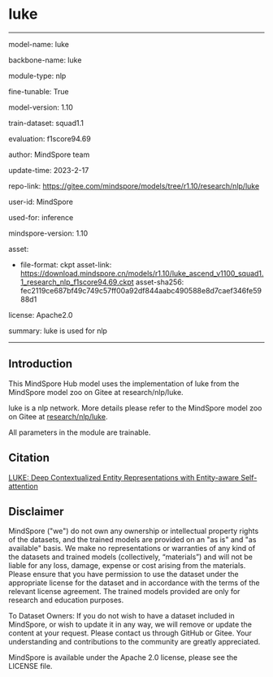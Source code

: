 # luke

---

model-name: luke

backbone-name: luke

module-type: nlp

fine-tunable: True

model-version: 1.10

train-dataset: squad1.1

evaluation: f1score94.69

author: MindSpore team

update-time: 2023-2-17

repo-link: <https://gitee.com/mindspore/models/tree/r1.10/research/nlp/luke>

user-id: MindSpore

used-for: inference

mindspore-version: 1.10

asset:

-
    file-format: ckpt
    asset-link: <https://download.mindspore.cn/models/r1.10/luke_ascend_v1100_squad1.1_research_nlp_f1score94.69.ckpt>
    asset-sha256: fec2119ce687bf49c749c57ff00a92df844aabc490588e8d7caef346fe5988d1

license: Apache2.0

summary: luke is used for nlp

---

## Introduction

This MindSpore Hub model uses the implementation of luke from the MindSpore model zoo on Gitee at research/nlp/luke.

luke is a nlp network. More details please refer to the MindSpore model zoo on Gitee at [research/nlp/luke](https://gitee.com/mindspore/models/blob/r1.10/research/nlp/luke/README_CN.md).

All parameters in the module are trainable.

## Citation

[LUKE: Deep Contextualized Entity Representations with Entity-aware Self-attention](https://aclanthology.org/2020.emnlp-main.523.pdf)

## Disclaimer

MindSpore ("we") do not own any ownership or intellectual property rights of the datasets, and the trained models are provided on an "as is" and "as available" basis. We make no representations or warranties of any kind of the datasets and trained models (collectively, “materials”) and will not be liable for any loss, damage, expense or cost arising from the materials. Please ensure that you have permission to use the dataset under the appropriate license for the dataset and in accordance with the terms of the relevant license agreement. The trained models provided are only for research and education purposes.

To Dataset Owners: If you do not wish to have a dataset included in MindSpore, or wish to update it in any way, we will remove or update the content at your request. Please contact us through GitHub or Gitee. Your understanding and contributions to the community are greatly appreciated.

MindSpore is available under the Apache 2.0 license, please see the LICENSE file.
